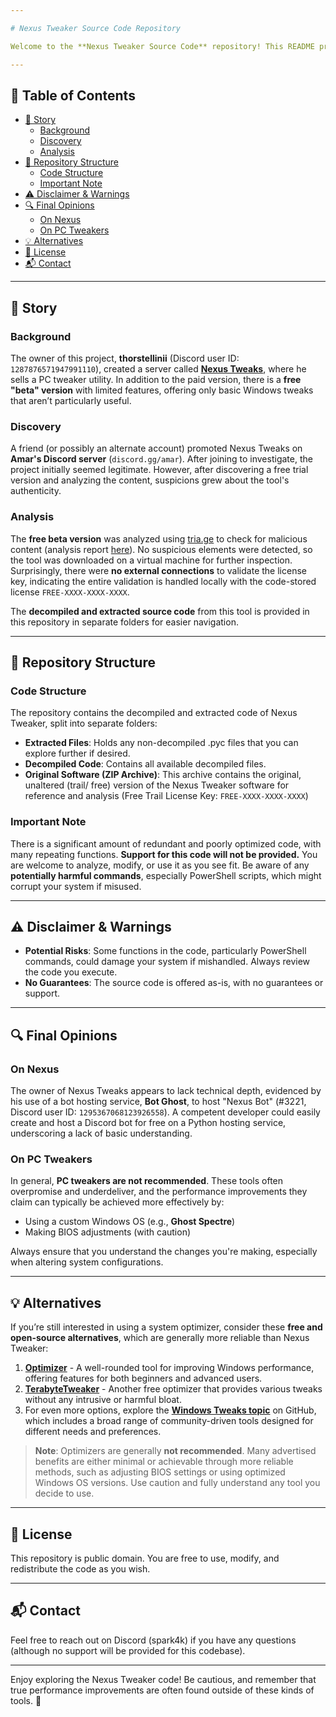 ```yaml
---

# Nexus Tweaker Source Code Repository

Welcome to the **Nexus Tweaker Source Code** repository! This README provides a detailed look into the backstory of Nexus Tweaker, insights into the code, and thoughts on the utility and PC tweakers in general. Navigate easily using the table of contents below. 🛠️

---
```


## 📑 Table of Contents

- [📜 Story](#-story)
  - [Background](#background)
  - [Discovery](#discovery)
  - [Analysis](#analysis)
- [📂 Repository Structure](#-repository-structure)
  - [Code Structure](#code-structure)
  - [Important Note](#important-note)
- [⚠️ Disclaimer & Warnings](#️-disclaimer--warnings)
- [🔍 Final Opinions](#-final-opinions)
  - [On Nexus](#on-nexus)
  - [On PC Tweakers](#on-pc-tweakers)
- [💡 Alternatives](#-alternatives)
- [📄 License](#-license)
- [📬 Contact](#-contact)

---

## 📜 Story

### Background
The owner of this project, **thorstellinii** (Discord user ID: `1287876571947991110`), created a server called **[Nexus Tweaks](https://discord.gg/9AzWUzVtcj)**, where he sells a PC tweaker utility. In addition to the paid version, there is a **free "beta" version** with limited features, offering only basic Windows tweaks that aren’t particularly useful.

### Discovery
A friend (or possibly an alternate account) promoted Nexus Tweaks on **Amar's Discord server** (`discord.gg/amar`). After joining to investigate, the project initially seemed legitimate. However, after discovering a free trial version and analyzing the content, suspicions grew about the tool's authenticity.

### Analysis
The **free beta version** was analyzed using [tria.ge](https://tria.ge) to check for malicious content (analysis report [here](https://tria.ge/241102-r9gl3sxenq/behavioral1)). No suspicious elements were detected, so the tool was downloaded on a virtual machine for further inspection. Surprisingly, there were **no external connections** to validate the license key, indicating the entire validation is handled locally with the code-stored license `FREE-XXXX-XXXX-XXXX`.

The **decompiled and extracted source code** from this tool is provided in this repository in separate folders for easier navigation.

---

## 📂 Repository Structure

### Code Structure
The repository contains the decompiled and extracted code of Nexus Tweaker, split into separate folders:
- **Extracted Files**: Holds any non-decompiled .pyc files that you can explore further if desired.
- **Decompiled Code**: Contains all available decompiled files.
- **Original Software (ZIP Archive)**: This archive contains the original, unaltered (trail/ free) version of the Nexus Tweaker software for reference and analysis (Free Trail License Key: `FREE-XXXX-XXXX-XXXX`)

### Important Note
There is a significant amount of redundant and poorly optimized code, with many repeating functions. **Support for this code will not be provided.** You are welcome to analyze, modify, or use it as you see fit. Be aware of any **potentially harmful commands**, especially PowerShell scripts, which might corrupt your system if misused.

---

## ⚠️ Disclaimer & Warnings

- **Potential Risks**: Some functions in the code, particularly PowerShell commands, could damage your system if mishandled. Always review the code you execute.
- **No Guarantees**: The source code is offered as-is, with no guarantees or support.

---

## 🔍 Final Opinions

### On Nexus
The owner of Nexus Tweaks appears to lack technical depth, evidenced by his use of a bot hosting service, **Bot Ghost**, to host "Nexus Bot" (#3221, Discord user ID: `1295367068123926558`). A competent developer could easily create and host a Discord bot for free on a Python hosting service, underscoring a lack of basic understanding.

### On PC Tweakers
In general, **PC tweakers are not recommended**. These tools often overpromise and underdeliver, and the performance improvements they claim can typically be achieved more effectively by:
- Using a custom Windows OS (e.g., **Ghost Spectre**)
- Making BIOS adjustments (with caution)

Always ensure that you understand the changes you're making, especially when altering system configurations.

---

## 💡 Alternatives

If you’re still interested in using a system optimizer, consider these **free and open-source alternatives**, which are generally more reliable than Nexus Tweaker:

1. **[Optimizer](https://github.com/hellzerg/optimizer)** - A well-rounded tool for improving Windows performance, offering features for both beginners and advanced users.
2. **[TerabyteTweaker](https://github.com/Teramanbr/TerabyteTweaker)** - Another free optimizer that provides various tweaks without any intrusive or harmful bloat.
3. For even more options, explore the **[Windows Tweaks topic](https://github.com/topics/windows-tweaks)** on GitHub, which includes a broad range of community-driven tools designed for different needs and preferences.

> **Note**: Optimizers are generally **not recommended**. Many advertised benefits are either minimal or achievable through more reliable methods, such as adjusting BIOS settings or using optimized Windows OS versions. Use caution and fully understand any tool you decide to use.

---

## 📄 License

This repository is public domain. You are free to use, modify, and redistribute the code as you wish.

---

## 📬 Contact

Feel free to reach out on Discord (spark4k) if you have any questions (although no support will be provided for this codebase).

---

Enjoy exploring the Nexus Tweaker code! Be cautious, and remember that true performance improvements are often found outside of these kinds of tools. 🚀
